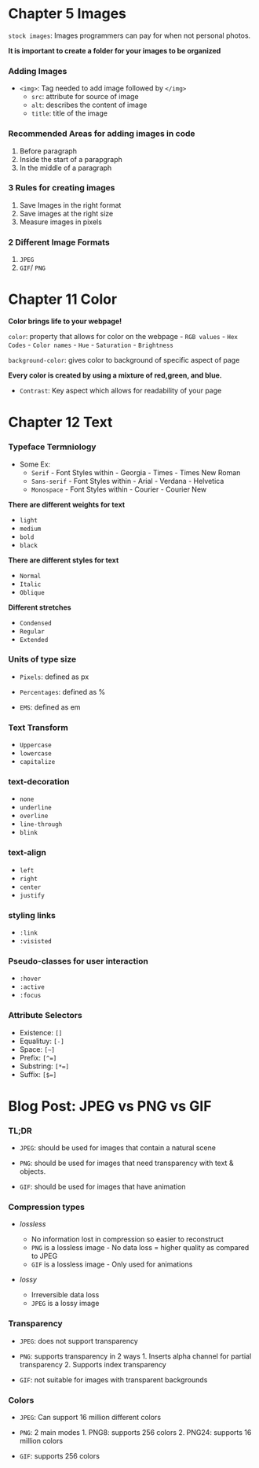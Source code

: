 # Chapter 5 Images 

`stock images`: Images programmers can pay for when not personal photos. 

**It is important to create a folder for your images to be organized** 

### Adding Images 

- `<img>`: Tag needed to add image followed by `</img>`
    - `src`: attribute for source of image 
    - `alt`: describes the content of image
    - `title`: title of the image
  

### Recommended Areas for adding images in code 

1. Before paragraph 
2. Inside the start of a parapgraph 
3. In the middle of a paragraph 

### 3 Rules for creating images 

1. Save Images in the right format 
2. Save images at the right size 
3. Measure images in pixels 

### 2 Different Image Formats 

1. `JPEG`
2. `GIF`/ `PNG`

# Chapter 11 Color 

**Color brings life to your webpage!**

`color`: property that allows for color on the webpage
    - `RGB values`
    - `Hex Codes`
    - `Color names`
    - `Hue`
    - `Saturation`
    - `Brightness`

`background-color`: gives color to background of specific aspect of page

**Every color is created by using a mixture of red,green, and blue.**

- `Contrast`: Key aspect which allows for readability of your page

# Chapter 12 Text 


### Typeface Termniology 
- Some Ex: 
  - `Serif`
        - Font Styles within 
          - Georgia 
          - Times 
          - Times New Roman
  - `Sans-serif`
        - Font Styles within 
          - Arial
          - Verdana
          - Helvetica
  - `Monospace`
        - Font Styles within 
          - Courier
          - Courier New

**There are different weights for text** 
  - `light`
  - `medium`
  - `bold`
  - `black`

**There are different styles for text**
  - `Normal`
  - `Italic`
  - `Oblique`

**Different stretches**
  - `Condensed`
  - `Regular`
  - `Extended`

### Units of type size 

- `Pixels`: defined as px

- `Percentages`: defined as %

- `EMS`: defined as em

### Text Transform 

- `Uppercase`
- `lowercase`
- `capitalize`

### text-decoration

- `none`
- `underline`
- `overline`
- `line-through`
- `blink`

### text-align

- `left`
- `right`
- `center`
- `justify`

### styling links 

- `:link`
- `:visisted`

### Pseudo-classes for user interaction 

- `:hover`
- `:active`
- `:focus`

### Attribute Selectors 

- Existence: `[]`
- Equalituy: `[-]`
- Space: `[~]`
- Prefix: `[^=]`
- Substring: `[*=]`
- Suffix: `[$=]` 

# Blog Post: JPEG vs PNG vs GIF

### TL;DR 

- `JPEG`: should be used for images that contain a natural scene 

- `PNG`: should be used for images that need transparency with text & objects. 

- `GIF`: should be used for images that have animation

### Compression types 

- *lossless*
    - No information lost in compression so easier to reconstruct
    - `PNG` is a lossless image
          - No data loss = higher quality as compared to JPEG
    - `GIF` is a lossless image 
          - Only used for animations

- *lossy*
    - Irreversible data loss
    - `JPEG` is a lossy image

### Transparency 

- `JPEG`: does not support transparency 

- `PNG`: supports transparency in 2 ways 
        1. Inserts alpha channel for partial transparency
        2. Supports index transparency 

- `GIF`: not suitable for images with transparent backgrounds

### Colors 

- `JPEG`: Can support 16 million different colors 

- `PNG`: 2 main modes 
        1. PNG8: supports 256 colors
        2. PNG24: supports 16 million colors 

- `GIF`: supports 256 colors 

